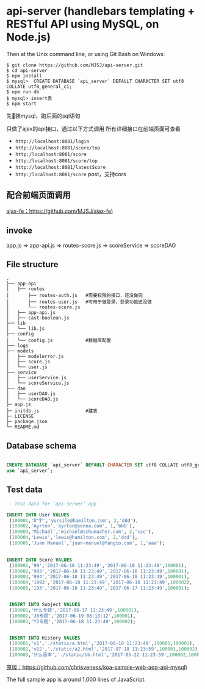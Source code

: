 # api-server (handlebars templating + RESTful API using MySQL, on Node.js)


Then at the Unix command line, or using Git Bash on Windows:
````
$ git clone https://github.com/MJSJ/api-server.git
$ cd api-server
$ npm install
$ mysql>  CREATE DATABASE `api_server` DEFAULT CHARACTER SET utf8 COLLATE utf8_general_ci;
$ npm run db
$ mysql> insert表
$ npm start
````

先装mysql，跑后面的sql语句

只做了ajax的api接口，通过以下方式调用 
所有详细接口在前端页面可查看
* `http://localhost:8081/login`
* `http://localhost:8081/score/top`
* `http:/localhost:8081/score`
* `http:/localhost:8081/score/top`
* `http://localhost:8081/latestScore`
* `http:/localhost:8081/score` post，支持cors

## 配合前端页面调用
[ajax-fe：https://github.com/MJSJ/ajax-fe)](https://github.com/MJSJ/ajax-fe)

## invoke
  app.js => app-api.js => routes-score.js => scoreService => scoreDAO

## File structure

```
.
├── app-api
│   ├── routes
│       ├── routes-auth.js   #需要权限的接口，还没做完
│       ├── routes-user.js   #可用于做登录，登录功能还没做
│       └── routes-score.js
│   ├── app-api.js
│   ├── cast-boolean.js
├── lib
│   └── lib.js
├── config
│   └── config.js            #数据库配置
├── logs
├── models
│   ├── modelerror.js
│   ├── score.js
│   └── user.js
├── service
│   ├── userService.js
│   └── scoreService.js
├── dao
│   ├── userDAO.js
│   └── scoreDAO.js
├─ app.js
├─ initdb.js                 #建表
├─ LICENSE
├─ package.json
└─ README.md
```



## Database schema

```sql

CREATE DATABASE `api_server` DEFAULT CHARACTER SET utf8 COLLATE utf8_general_ci;
use `api_server`;

```

## Test data

```sql
-- Test data for ‘api-server’ app

INSERT INTO User VALUES 
 (100001,'旷宇','yursile@hamilton.com', 2,'ddd'),
 (100002,'Ayrton','ayrton@senna.com', 1,'bbb'),
 (100003,'Michael','michael@schumacher.com', 2,'ccc'),
 (100004,'Lewis','lewis@hamilton.com', 2,'ddd'),
 (100005,'Juan Manuel','juan-manuel@fangio.com', 1,'aaa');
 

INSERT INTO Score VALUES 
 (100001,'99','2017-06-18 11:23:49','2017-06-18 11:23:49',100001),
 (100002,'993','2017-06-18 11:23:49','2017-06-18 11:23:49',100001),
 (100003,'994','2017-06-18 11:23:49','2017-06-18 11:23:49',100001),
 (100004,'1993','2017-06-18 11:23:49','2017-06-18 11:23:49',100002),
 (100005,'193','2017-06-18 11:23:49','2017-06-17 11:23:49',100001);


 INSERT INTO Subject VALUES 
 (100001,'什么专题','2017-06-17 11:23:49',100001),
 (100002,'J8专题','2017-06-19 08:13:12',100001),
 (100003,'Y2专题','2017-06-18 11:23:49',100002);


 INSERT INTO History VALUES 
 (100001,'v1','./static/a.html','2017-06-18 11:23:49',100001,100001),
 (100002,'v22','./static/a2.html','2017-07-18 11:23:59',100001,100002), 
 (100003,'什么版本','./static/bb.html','2017-05-22 11:23:59',100002,100003);

```
[原版：https://github.com/chrisveness/koa-sample-web-app-api-mysql)](https://github.com/chrisveness/koa-sample-web-app-api-mysql)

The full sample app is around 1,000 lines of JavaScript.
